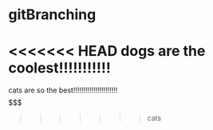 # gitBranching
<<<<<<< HEAD
dogs are the coolest!!!!!!!!!!!
=======
cats are so the best!!!!!!!!!!!!!!!!!!!!!!$$$$$$$$$$$$$$$
>>>>>>> cats
